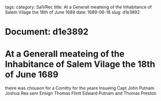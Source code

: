 tags: 
category: SalVRec
title: At a Generall meateing of the Inhabitance of Salem Vilage the 18th of June 1689
date: 1689-06-18
slug: d1e3892




# Document: d1e3892


# At a Generall meateing of the Inhabitance of Salem Vilage the 18th of June 1689

theire was chouson for a Comitty for the yeare Insueing Capt John Putnam Joshua Rea senr Ensign Thomas Flintt Edward Putnam and Thomas Preston
